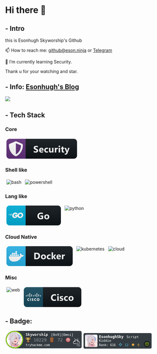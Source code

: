 # Hi there 👋

## - Intro

this is Esonhugh Skyworship's Github 

📫 How to reach me: <github@eson.ninja> or [Telegram](https://t.me/esonhugh_skywalker)

🌱 I’m currently learning Security.

Thank u for your watching and star.

## - Info: [Esonhugh's Blog](https://eson.ninja/)

<img src="https://github-readme-stats.vercel.app/api?username=esonhugh&show_icons=true&theme=tokyonight&count_private=true">
  <!-- <img src="https://github-readme-stats.vercel.app/api/top-langs/?username=esonhugh&layout=compact" width=415px height=310px> -->

## - Tech Stack

<div>
  <div>
    <h3> Core </h3>
    <img src="https://raw.githubusercontent.com/MikeCodesDotNET/ColoredBadges/master/svg/dev/misc/security.svg" alt="sec" style="vertical-align:top; margin:4px">
  </div>
  <div>
  <h3> Shell like </h3>
  <!-- bash -->
  <img src="https://github.com/Quadrified/Quadrified/blob/master/assets/svg/dev/tools/bash.svg" alt="bash" style="vertical-align:top; margin:4px">
  <!-- powershell -->
  <img src="https://github.com/MikeCodesDotNET/ColoredBadges/blob/master/png/dev/tools/powershell.png" alt="powershell" style="vertical-align:top;margin:4px">
  </div>
  <div>
  <h3> Lang like </h3>
  <!-- golang -->
  <img src="https://raw.githubusercontent.com/MikeCodesDotNET/ColoredBadges/master/svg/dev/languages/go.svg" alt="golang" style="vertical-align:top;margin:4px">
  <!-- python -->
  <img src="https://raw.githubusercontent.com/Quadrified/Quadrified/master/assets/svg/dev/languages/python.svg" alt="python" style="vertical-align:top; margin:4px">
  </div>
  <div>
  <h3> Cloud Native </h3>
  <!-- docker -->
  <img src="https://github.com/MikeCodesDotNET/ColoredBadges/blob/master/svg/dev/tools/docker.svg" alt="docker" style="vertical-align:top; margin:4px">
  <!-- k8s -->
 <img src="https://github.com/MikeCodesDotNET/ColoredBadges/blob/master/png/dev/services/kubernetes.png" alt="kubernetes" style="vertical-align:top; margin:4px">
  <!-- cloud -->
  <img src="https://github.com/MikeCodesDotNET/ColoredBadges/blob/master/png/dev/misc/cloud.png" alt="cloud" style="vertical-align:top; margin:4px">
  </div>
  <h3> Misc </h3>
  <!-- web -->
  <img src="https://github.com/MikeCodesDotNET/ColoredBadges/blob/4a38660afb7be89a6032218589b4454a1285c7f8/png/dev/misc/web.png" alt="web" style="vertical-align:top; margin:4px">
  <!-- cisco -->
  <img src="https://github.com/MikeCodesDotNET/ColoredBadges/raw/master/svg/devices/cisco.svg" alt="cisco" style="vertical-align:top; margin:4px">
</div>

  <!-- For more icons please follow  https://github.com/MikeCodesDotNET/ColoredBadges -->
  <!--
  <img src="https://github.com/MikeCodesDotNET/ColoredBadges/blob/master/svg/dev/misc/chrome.svg" alt="Chrome"  style="vertical-align:top; margin:4px">
  
  <img src="https://github.com/MikeCodesDotNET/ColoredBadges/blob/master/svg/dev/misc/firefox.svg" alt="firefox" style="vertical-align:top; margin:4px">
  <img src="https://github.com/Quadrified/Quadrified/blob/master/assets/svg/dev/languages/html.svg" alt="html" style="vertical-align:top; margin:4px">

  <img src="https://github.com/Quadrified/Quadrified/blob/master/assets/svg/dev/tools/vmware.svg" alt="vmware" style="vertical-align:top; margin:4px">
  <img src="https://github.com/Quadrified/Quadrified/blob/master/assets/svg/devices/mac.svg" alt="mac" style="vertical-align:top; margin:4px">
  
  <img src="https://github.com/MikeCodesDotNET/ColoredBadges/blob/master/svg/dev/tools/jetbrains_rubymine.svg" alt="rubymine" style="vertical-align:top;margin:4px">
  <img src="https://raw.githubusercontent.com/MikeCodesDotNET/ColoredBadges/master/svg/dev/misc/security.svg" alt="security" style="vertical-align:top;margin:4px">
  <img src="https://raw.githubusercontent.com/MikeCodesDotNET/ColoredBadges/master/svg/social/telegram.svg" alt="telegram" style="vertical-align:top;margin:4px">
-->
  
## - Badge:

![TryHackMe](TryHackMe.png)
![HackTheBox](HackTheBox.png)

<!--
**Esonhugh/Esonhugh** is a ✨ _special_ ✨ repository because its `README.md` (this file) appears on your GitHub profile.
Here are some ideas to get you started:
- 🔭 I’m currently working on ...
- 🌱 I’m currently learning ...
- 👯 I’m looking to collaborate on ...
- 🤔 I’m looking for help with ...
- 💬 Ask me about ...
- 📫 How to reach me: ...
- 😄 Pronouns: ...
- ⚡ Fun fact: ...
-->
